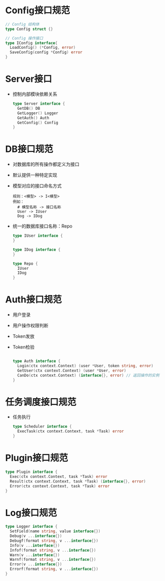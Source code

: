 # Config接口规范

  ```go
  // Config 结构体
  type Config struct {}

  // Config 操作接口
  type IConfig interface{
    LoadConfig() (*Config, error)
    SaveConfig(config *Config) error
  }

  ```

# Server接口
* 控制内部模块依赖关系

  ```go
  type Server interface {
    GetDB() DB
    GetLogger() Logger
    GetAuth() Auth
    GetConfig() Config
  }
  ```

# DB接口规范
* 对数据库的所有操作都定义为接口
* 默认提供一种特定实现
* 模型对应的接口命名方式

  ```
  规则：<模型> -> I<模型>
  例如：
    # 模型名称 -> 接口名称
    User -> IUser
    Dog -> IDog
  ```

* 统一的数据库接口名称：Repo

  ```go
  type IUser interface {
  }

  type IDog interface {
  }

  type Repo {
    IUser
    IDog
  }
  ```

# Auth接口规范
* 用户登录
* 用户操作权限判断
* Token发放
* Token检验

  ```go

  type Auth interface {
    Login(ctx context.Context) (user *User, token string, error)
    GetUser(ctx context.Context) (user *User, error)
    CanDo(ctx context.Context) (interface{}, error) // 返回操作的实例
  }

  ```

# 任务调度接口规范
* 任务执行

  ```go
  type Scheduler interface {
    ExecTask(ctx context.Context, task *Task) error
  }
  ```

# Plugin接口规范

  ```go
  type Plugin interface {
    Exec(ctx context.Context, task *Task) error
    Result(ctx context.Context, task *Task) (interface{}, error)
    Error(ctx context.Context, task *Task) error
  }
  ```

# Log接口规范

  ```go
  type Logger interface {
  	SetField(name string, value interface{})
  	Debug(v ...interface{})
  	Debugf(format string, v ...interface{})
  	Info(v ...interface{})
  	Infof(format string, v ...interface{})
  	Warn(v ...interface{})
  	Warnf(format string, v ...interface{})
  	Error(v ...interface{})
  	Errorf(format string, v ...interface{})
  }
```
